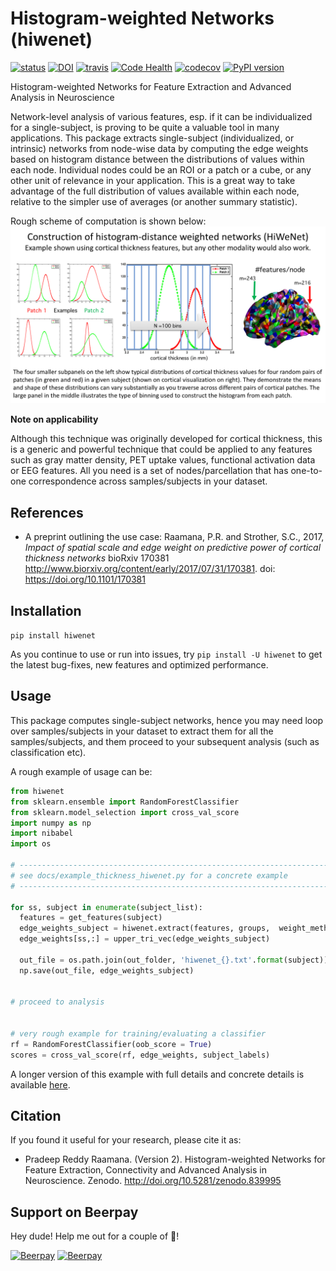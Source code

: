 # Histogram-weighted Networks (hiwenet)

[![status](http://joss.theoj.org/papers/df10a3a527fe169447a64c0cc810ff3c/status.svg)](http://joss.theoj.org/papers/df10a3a527fe169447a64c0cc810ff3c)
[![DOI](https://zenodo.org/badge/DOI/10.5281/zenodo.839995.svg)](https://doi.org/10.5281/zenodo.839995)
[![travis](https://travis-ci.org/raamana/hiwenet.svg?branch=master)](https://travis-ci.org/raamana/hiwenet.svg?branch=master)
[![Code Health](https://landscape.io/github/raamana/hiwenet/master/landscape.svg?style=flat)](https://landscape.io/github/raamana/hiwenet/master)
[![codecov](https://codecov.io/gh/raamana/hiwenet/branch/master/graph/badge.svg)](https://codecov.io/gh/raamana/hiwenet)
[![PyPI version](https://badge.fury.io/py/hiwenet.svg)](https://badge.fury.io/py/hiwenet)


Histogram-weighted Networks for Feature Extraction and Advanced Analysis in Neuroscience

Network-level analysis of various features, esp. if it can be individualized for a single-subject, is proving to be quite a valuable tool in many applications. This package extracts single-subject (individualized, or intrinsic) networks from node-wise data by computing the edge weights based on histogram distance between the distributions of values within each node. Individual nodes could be an ROI or a patch or a cube, or any other unit of relevance in your application. This is a great way to take advantage of the full distribution of values available within each node, relative to the simpler use of averages (or another summary statistic). 

Rough scheme of computation is shown below:
![illustration](docs/illustration.png)

**Note on applicability** 

Although this technique was originally developed for cortical thickness, this is a generic and powerful technique that could be applied to any features such as gray matter density, PET uptake values, functional activation data or EEG features. All you need is a set of nodes/parcellation that has one-to-one correspondence across samples/subjects in your dataset.

## References

* A preprint outlining the use case: Raamana, P.R. and Strother, S.C., 2017, *Impact of spatial scale and edge weight on predictive power of cortical thickness networks* bioRxiv 170381 http://www.biorxiv.org/content/early/2017/07/31/170381. doi: https://doi.org/10.1101/170381 

## Installation

`pip install hiwenet`


As you continue to use or run into issues, try `pip install -U hiwenet` to get the latest bug-fixes, new features and optimized performance. 

## Usage

This package computes single-subject networks, hence you may need loop over samples/subjects in your dataset to extract them for all the samples/subjects, and them proceed to your subsequent analysis (such as classification etc).

A rough example of usage can be:

```python
from hiwenet
from sklearn.ensemble import RandomForestClassifier
from sklearn.model_selection import cross_val_score
import numpy as np
import nibabel
import os

# ------------------------------------------------------------------------------------
# see docs/example_thickness_hiwenet.py for a concrete example
# ------------------------------------------------------------------------------------

for ss, subject in enumerate(subject_list):
  features = get_features(subject)
  edge_weights_subject = hiwenet.extract(features, groups,  weight_method = 'kullback_leibler')
  edge_weights[ss,:] = upper_tri_vec(edge_weights_subject)
  
  out_file = os.path.join(out_folder, 'hiwenet_{}.txt'.format(subject))
  np.save(out_file, edge_weights_subject)
  
  
# proceed to analysis


# very rough example for training/evaluating a classifier
rf = RandomForestClassifier(oob_score = True)
scores = cross_val_score(rf, edge_weights, subject_labels)


```

A longer version of this example with full details and concrete details is available [here](docs/example_thickness_hiwenet.py).


## Citation

If you found it useful for your research, please cite it as:

 * Pradeep Reddy Raamana. (Version 2). Histogram-weighted Networks for Feature Extraction, Connectivity and Advanced Analysis in Neuroscience. Zenodo. http://doi.org/10.5281/zenodo.839995

## Support on Beerpay
Hey dude! Help me out for a couple of :beers:!

[![Beerpay](https://beerpay.io/raamana/hiwenet/badge.svg?style=beer-square)](https://beerpay.io/raamana/hiwenet)  [![Beerpay](https://beerpay.io/raamana/hiwenet/make-wish.svg?style=flat-square)](https://beerpay.io/raamana/hiwenet?focus=wish)
